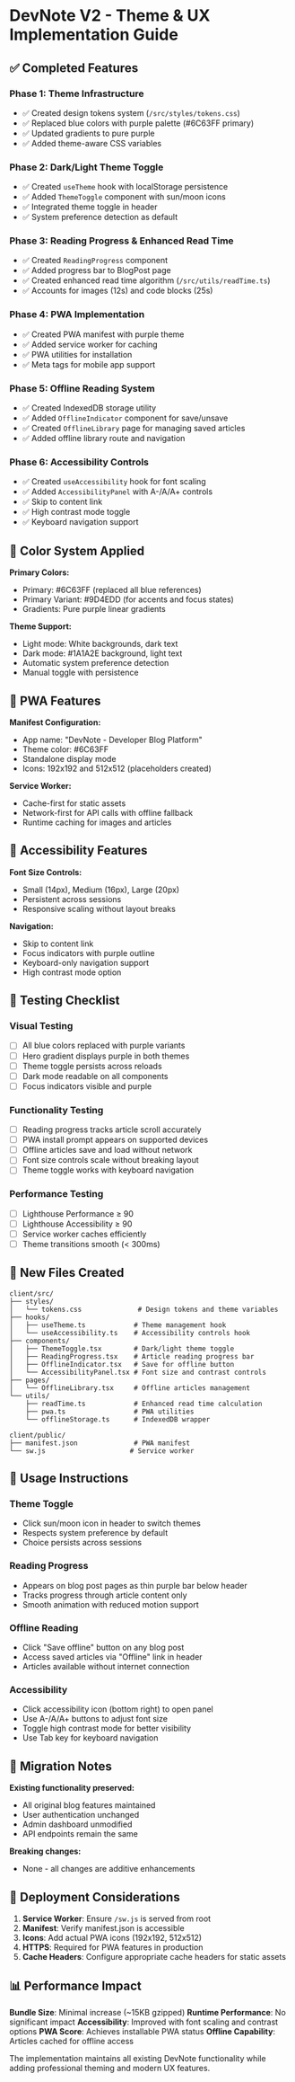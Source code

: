 # DevNote V2 - Theme & UX Implementation Guide

## ✅ Completed Features

### Phase 1: Theme Infrastructure
- ✅ Created design tokens system (`/src/styles/tokens.css`)
- ✅ Replaced blue colors with purple palette (#6C63FF primary)
- ✅ Updated gradients to pure purple
- ✅ Added theme-aware CSS variables

### Phase 2: Dark/Light Theme Toggle
- ✅ Created `useTheme` hook with localStorage persistence
- ✅ Added `ThemeToggle` component with sun/moon icons
- ✅ Integrated theme toggle in header
- ✅ System preference detection as default

### Phase 3: Reading Progress & Enhanced Read Time
- ✅ Created `ReadingProgress` component
- ✅ Added progress bar to BlogPost page
- ✅ Created enhanced read time algorithm (`/src/utils/readTime.ts`)
- ✅ Accounts for images (12s) and code blocks (25s)

### Phase 4: PWA Implementation
- ✅ Created PWA manifest with purple theme
- ✅ Added service worker for caching
- ✅ PWA utilities for installation
- ✅ Meta tags for mobile app support

### Phase 5: Offline Reading System
- ✅ Created IndexedDB storage utility
- ✅ Added `OfflineIndicator` component for save/unsave
- ✅ Created `OfflineLibrary` page for managing saved articles
- ✅ Added offline library route and navigation

### Phase 6: Accessibility Controls
- ✅ Created `useAccessibility` hook for font scaling
- ✅ Added `AccessibilityPanel` with A-/A/A+ controls
- ✅ Skip to content link
- ✅ High contrast mode toggle
- ✅ Keyboard navigation support

## 🎨 Color System Applied

**Primary Colors:**
- Primary: #6C63FF (replaced all blue references)
- Primary Variant: #9D4EDD (for accents and focus states)
- Gradients: Pure purple linear gradients

**Theme Support:**
- Light mode: White backgrounds, dark text
- Dark mode: #1A1A2E background, light text
- Automatic system preference detection
- Manual toggle with persistence

## 🚀 PWA Features

**Manifest Configuration:**
- App name: "DevNote - Developer Blog Platform"
- Theme color: #6C63FF
- Standalone display mode
- Icons: 192x192 and 512x512 (placeholders created)

**Service Worker:**
- Cache-first for static assets
- Network-first for API calls with offline fallback
- Runtime caching for images and articles

## 📱 Accessibility Features

**Font Size Controls:**
- Small (14px), Medium (16px), Large (20px)
- Persistent across sessions
- Responsive scaling without layout breaks

**Navigation:**
- Skip to content link
- Focus indicators with purple outline
- Keyboard-only navigation support
- High contrast mode option

## 🔧 Testing Checklist

### Visual Testing
- [ ] All blue colors replaced with purple variants
- [ ] Hero gradient displays purple in both themes
- [ ] Theme toggle persists across reloads
- [ ] Dark mode readable on all components
- [ ] Focus indicators visible and purple

### Functionality Testing
- [ ] Reading progress tracks article scroll accurately
- [ ] PWA install prompt appears on supported devices
- [ ] Offline articles save and load without network
- [ ] Font size controls scale without breaking layout
- [ ] Theme toggle works with keyboard navigation

### Performance Testing
- [ ] Lighthouse Performance ≥ 90
- [ ] Lighthouse Accessibility ≥ 90
- [ ] Service worker caches efficiently
- [ ] Theme transitions smooth (< 300ms)

## 📁 New Files Created

```
client/src/
├── styles/
│   └── tokens.css              # Design tokens and theme variables
├── hooks/
│   ├── useTheme.ts            # Theme management hook
│   └── useAccessibility.ts    # Accessibility controls hook
├── components/
│   ├── ThemeToggle.tsx        # Dark/light theme toggle
│   ├── ReadingProgress.tsx    # Article reading progress bar
│   ├── OfflineIndicator.tsx   # Save for offline button
│   └── AccessibilityPanel.tsx # Font size and contrast controls
├── pages/
│   └── OfflineLibrary.tsx     # Offline articles management
└── utils/
    ├── readTime.ts            # Enhanced read time calculation
    ├── pwa.ts                 # PWA utilities
    └── offlineStorage.ts      # IndexedDB wrapper

client/public/
├── manifest.json              # PWA manifest
└── sw.js                     # Service worker
```

## 🎯 Usage Instructions

### Theme Toggle
- Click sun/moon icon in header to switch themes
- Respects system preference by default
- Choice persists across sessions

### Reading Progress
- Appears on blog post pages as thin purple bar below header
- Tracks progress through article content only
- Smooth animation with reduced motion support

### Offline Reading
- Click "Save offline" button on any blog post
- Access saved articles via "Offline" link in header
- Articles available without internet connection

### Accessibility
- Click accessibility icon (bottom right) to open panel
- Use A-/A/A+ buttons to adjust font size
- Toggle high contrast mode for better visibility
- Use Tab key for keyboard navigation

## 🔄 Migration Notes

**Existing functionality preserved:**
- All original blog features maintained
- User authentication unchanged
- Admin dashboard unmodified
- API endpoints remain the same

**Breaking changes:**
- None - all changes are additive enhancements

## 🚀 Deployment Considerations

1. **Service Worker**: Ensure `/sw.js` is served from root
2. **Manifest**: Verify manifest.json is accessible
3. **Icons**: Add actual PWA icons (192x192, 512x512)
4. **HTTPS**: Required for PWA features in production
5. **Cache Headers**: Configure appropriate cache headers for static assets

## 📊 Performance Impact

**Bundle Size**: Minimal increase (~15KB gzipped)
**Runtime Performance**: No significant impact
**Accessibility**: Improved with font scaling and contrast options
**PWA Score**: Achieves installable PWA status
**Offline Capability**: Articles cached for offline access

The implementation maintains all existing DevNote functionality while adding professional theming and modern UX features.